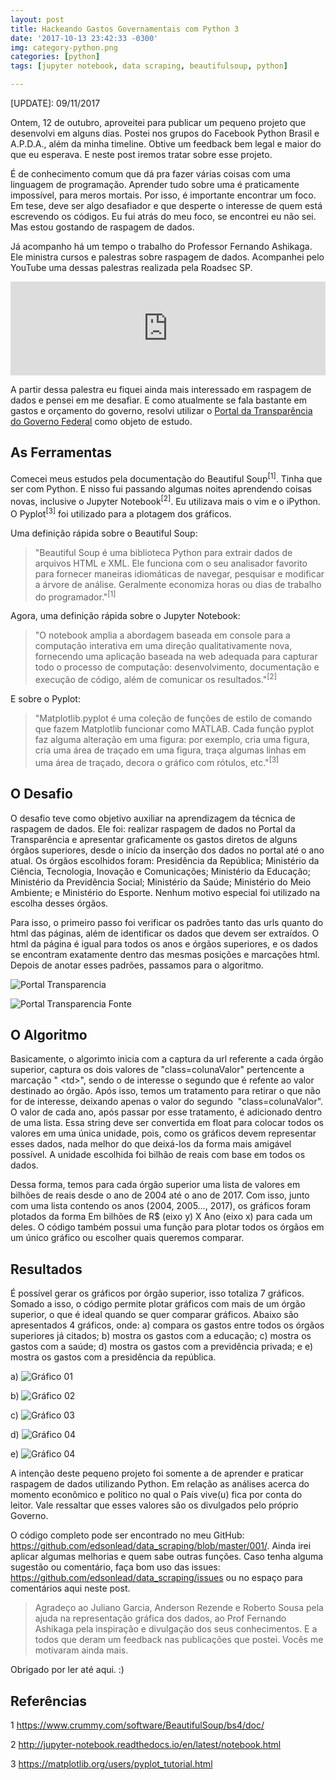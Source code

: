 ```yaml
---
layout: post
title: Hackeando Gastos Governamentais com Python 3
date: '2017-10-13 23:42:33 -0300'
img: category-python.png
categories: [python]
tags: [jupyter notebook, data scraping, beautifulsoup, python]

---
```


\[UPDATE\]: 09/11/2017

Ontem, 12 de outubro, aproveitei para publicar um pequeno projeto que desenvolvi em alguns dias. Postei nos grupos do Facebook Python Brasil e A.P.D.A., al&eacute;m da minha timeline. Obtive um feedback bem legal e maior do que eu esperava. E neste post iremos tratar sobre esse projeto.

&Eacute; de conhecimento comum que d&aacute; pra fazer v&aacute;rias coisas com uma linguagem de programa&ccedil;&atilde;o. Aprender tudo sobre uma &eacute; praticamente imposs&iacute;vel, para meros mortais. Por isso, &eacute; importante encontrar um foco. Em tese, deve ser algo desafiador e que desperte o interesse de quem est&aacute; escrevendo os c&oacute;digos. Eu fui atr&aacute;s do meu foco, se encontrei eu n&atilde;o sei. Mas estou gostando de raspagem de dados.

J&aacute; acompanho h&aacute; um tempo o trabalho do Professor Fernando Ashikaga. Ele ministra cursos e palestras sobre raspagem de dados. Acompanhei pelo YouTube uma dessas palestras realizada pela Roadsec SP.

<iframe width="100%"  src="https://www.youtube.com/embed/pM68J2JA72U" frameborder="0" ></iframe>

A partir dessa palestra eu fiquei ainda mais interessado em raspagem de dados e pensei em me desafiar. E como atualmente se fala bastante em gastos e or&ccedil;amento do governo, resolvi utilizar o <a href="http://portaltransparencia.gov.br/" target="_blank">Portal da Transpar&ecirc;ncia do Governo Federal</a> como objeto de estudo.

## As Ferramentas

Comecei meus estudos pela documenta&ccedil;&atilde;o do Beautiful Soup<sup>[1]</sup>. Tinha que ser com Python. E nisso fui passando algumas noites aprendendo coisas novas, inclusive o Jupyter Notebook<sup>[2]</sup>. Eu utilizava mais o vim e o iPython. O Pyplot<sup>[3]</sup> foi utilizado para a plotagem dos gr&aacute;ficos.

Uma defini&ccedil;&atilde;o r&aacute;pida sobre o Beautiful Soup:

<blockquote>"Beautiful Soup &eacute; uma biblioteca Python para extrair dados de arquivos HTML e XML. Ele funciona com o seu analisador favorito para fornecer maneiras idiom&aacute;ticas de navegar, pesquisar e modificar a &aacute;rvore de an&aacute;lise. Geralmente economiza horas ou dias de trabalho do programador."<sup>[1]</sup></blockquote>

Agora, uma defini&ccedil;&atilde;o r&aacute;pida sobre o Jupyter Notebook:

<blockquote>"O notebook amplia a abordagem baseada em console para a computa&ccedil;&atilde;o interativa em uma dire&ccedil;&atilde;o qualitativamente nova, fornecendo uma aplica&ccedil;&atilde;o baseada na web adequada para capturar todo o processo de computa&ccedil;&atilde;o: desenvolvimento, documenta&ccedil;&atilde;o e execu&ccedil;&atilde;o de c&oacute;digo, al&eacute;m de comunicar os resultados."<sup>[2]</sup></blockquote>

E sobre o Pyplot:

<blockquote>"Matplotlib.pyplot &eacute; uma cole&ccedil;&atilde;o de fun&ccedil;&otilde;es de estilo de comando que fazem Matplotlib funcionar como MATLAB. Cada fun&ccedil;&atilde;o pyplot faz alguma altera&ccedil;&atilde;o em uma figura: por exemplo, cria uma figura, cria uma &aacute;rea de tra&ccedil;ado em uma figura, tra&ccedil;a algumas linhas em uma &aacute;rea de tra&ccedil;ado, decora o gr&aacute;fico com r&oacute;tulos, etc."<sup>[3]</sup></blockquote>

## O Desafio

O desafio teve como objetivo auxiliar na aprendizagem da t&eacute;cnica de raspagem de dados. Ele foi: realizar raspagem de dados no Portal da Transpar&ecirc;ncia e apresentar graficamente os gastos diretos de alguns &oacute;rg&atilde;os superiores, desde o in&iacute;cio da inser&ccedil;&atilde;o dos dados no portal at&eacute; o ano atual. Os &oacute;rg&atilde;os escolhidos foram: Presid&ecirc;ncia da Rep&uacute;blica; Minist&eacute;rio da Ci&ecirc;ncia, Tecnologia, Inova&ccedil;&atilde;o e Comunica&ccedil;&otilde;es; Minist&eacute;rio da Educa&ccedil;&atilde;o; Minist&eacute;rio da Previd&ecirc;ncia Social; Minist&eacute;rio da Sa&uacute;de; Minist&eacute;rio do Meio Ambiente; e Minist&eacute;rio do Esporte. Nenhum motivo especial foi utilizado na escolha desses &oacute;rg&atilde;os.

Para isso, o primeiro passo foi verificar os padr&otilde;es tanto das urls quanto do html das p&aacute;ginas, al&eacute;m de identificar os dados que devem ser extra&iacute;dos. O html da p&aacute;gina &eacute; igual para todos os anos e &oacute;rg&atilde;os superiores, e os dados se encontram exatamente dentro das mesmas posi&ccedil;&otilde;es e marca&ccedil;&otilde;es html. Depois de anotar esses padr&otilde;es, passamos para o algoritmo.

![Portal Transparencia]({{site.baseurl}}/assets/img/post006/post06-portal.png)


![Portal Transparencia Fonte]({{site.baseurl}}/assets/img/post006/post06-portal-fonte.png)

## O Algoritmo

Basicamente, o algorimto inicia com a captura da url referente a cada &oacute;rg&atilde;o superior, captura os dois valores de "class=colunaValor" pertencente a marca&ccedil;&atilde;o "
\<td>", sendo o de interesse o segundo que &eacute; refente ao valor destinado ao &oacute;rg&atilde;o. Ap&oacute;s isso, temos um tratamento para retirar o que n&atilde;o for de interesse, deixando apenas o valor do segundo&nbsp; "class=colunaValor". O valor de cada ano, ap&oacute;s passar por esse tratamento, &eacute; adicionado dentro de uma lista. Essa string deve ser convertida em float para colocar todos os valores em uma &uacute;nica unidade, pois, como os gr&aacute;ficos devem representar esses dados, nada melhor do que deix&aacute;-los da forma mais amig&aacute;vel poss&iacute;vel. A unidade escolhida foi bilh&atilde;o de reais com base em todos os dados.

Dessa forma, temos para cada &oacute;rg&atilde;o superior uma lista de valores em bilh&otilde;es de reais desde o ano de 2004 at&eacute; o ano de 2017. Com isso, junto com uma lista contendo os anos (2004, 2005..., 2017), os gr&aacute;ficos foram plotados da forma Em bilh&otilde;es de R$ (eixo y) X Ano (eixo x) para cada um deles. O c&oacute;digo tamb&eacute;m possui uma fun&ccedil;&atilde;o para plotar todos os &oacute;rg&atilde;os em um &uacute;nico gr&aacute;fico ou escolher quais queremos comparar.

## Resultados

&Eacute; poss&iacute;vel gerar os gr&aacute;ficos por &oacute;rg&atilde;o superior, isso totaliza 7 gr&aacute;ficos. Somado a isso, o c&oacute;digo permite plotar gr&aacute;ficos com mais de um &oacute;rg&atilde;o superior, o que &eacute; ideal quando se quer comparar gr&aacute;ficos. Abaixo s&atilde;o apresentados 4 gr&aacute;ficos, onde: a) compara os gastos entre todos os órgãos superiores já citados; b) mostra os gastos com a educação; c) mostra os gastos com a saúde; d) mostra os gastos com a previdência privada; e e) mostra os gastos com a presidência da república.

a) ![Gráfico 01]({{site.baseurl}}/assets/img/post006/post06-graf01.png)

b) ![Gráfico 02]({{site.baseurl}}/assets/img/post006/post06-graf02.png)

c) ![Gráfico 03]({{site.baseurl}}/assets/img/post006/post06-graf03.png)

d) ![Gráfico 04]({{site.baseurl}}/assets/img/post006/post06-graf04.png)

e) ![Gráfico 04]({{site.baseurl}}/assets/img/post006/post06-graf05.png)

A inten&ccedil;&atilde;o deste pequeno projeto foi somente a de aprender e praticar raspagem de dados utilizando Python. Em rela&ccedil;&atilde;o as an&aacute;lises acerca do momento econ&ocirc;mico e pol&iacute;tico no qual o Pa&iacute;s vive(u) fica por conta do leitor. Vale ressaltar que esses valores s&atilde;o os divulgados pelo pr&oacute;prio Governo.

O c&oacute;digo completo pode ser encontrado no meu GitHub: <a href="https://github.com/edsonlead/data_scraping/blob/master/001/" target="_blank" rel="noopener">https://github.com/edsonlead/data_scraping/blob/master/001/</a>. Ainda irei aplicar algumas melhorias e quem sabe outras fun&ccedil;&otilde;es. Caso tenha alguma sugest&atilde;o ou coment&aacute;rio, fa&ccedil;a bom uso das issues: <a href="https://github.com/edsonlead/data_scraping/issues" target="_blank" rel="noopener">https://github.com/edsonlead/data_scraping/issues</a> ou no espa&ccedil;o para coment&aacute;rios aqui neste post.

<blockquote>Agrade&ccedil;o ao Juliano Garcia, Anderson Rezende e Roberto Sousa pela ajuda na representa&ccedil;&atilde;o gr&aacute;fica dos dados, ao Prof Fernando Ashikaga pela inspira&ccedil;&atilde;o e divulga&ccedil;&atilde;o dos seus conhecimentos. E a todos que deram um feedback nas publica&ccedil;&otilde;es que postei. Voc&ecirc;s me motivaram ainda mais.</blockquote>

Obrigado por ler at&eacute; aqui. :)

## Refer&ecirc;ncias

1 <a href="https://www.crummy.com/software/BeautifulSoup/bs4/doc/" target="_blank" rel="noopener">https://www.crummy.com/software/BeautifulSoup/bs4/doc/</a>

2 <a href="http://jupyter-notebook.readthedocs.io/en/latest/notebook.html" target="_blank" rel="noopener">http://jupyter-notebook.readthedocs.io/en/latest/notebook.html</a>

3 <a href="https://matplotlib.org/users/pyplot_tutorial.html" target="_blank" rel="noopener">https://matplotlib.org/users/pyplot_tutorial.html</a>
